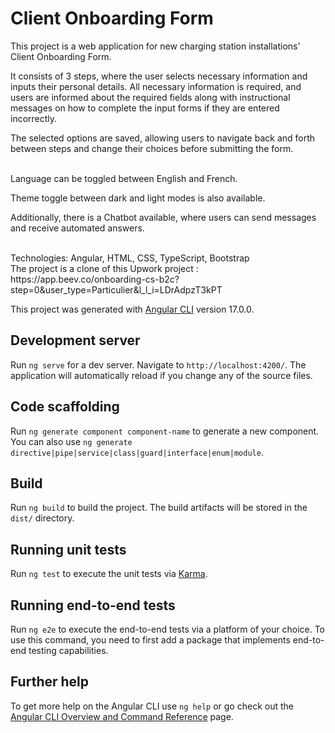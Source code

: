 # Client Onboarding Form

This project is a web application for new charging station installations' Client Onboarding Form. 

It consists of 3 steps, where the user selects necessary information and inputs their personal details. All necessary information is required, and users are informed about the required fields along with instructional messages on how to complete the input forms if they are entered incorrectly.

The selected options are saved, allowing users to navigate back and forth between steps and change their choices before submitting the form.

<br>
Language can be toggled between English and French.

Theme toggle between dark and light modes is also available.

Additionally, there is a Chatbot available, where users can send messages and receive automated answers.

<br>
Technologies: Angular, HTML, CSS, TypeScript, Bootstrap

<br>
The project is a clone of this Upwork project : https://app.beev.co/onboarding-cs-b2c?step=0&user_type=Particulier&l_l_i=LDrAdpzT3kPT

This project was generated with [Angular CLI](https://github.com/angular/angular-cli) version 17.0.0.

## Development server

Run `ng serve` for a dev server. Navigate to `http://localhost:4200/`. The application will automatically reload if you change any of the source files.

## Code scaffolding

Run `ng generate component component-name` to generate a new component. You can also use `ng generate directive|pipe|service|class|guard|interface|enum|module`.

## Build

Run `ng build` to build the project. The build artifacts will be stored in the `dist/` directory.

## Running unit tests

Run `ng test` to execute the unit tests via [Karma](https://karma-runner.github.io).

## Running end-to-end tests

Run `ng e2e` to execute the end-to-end tests via a platform of your choice. To use this command, you need to first add a package that implements end-to-end testing capabilities.

## Further help

To get more help on the Angular CLI use `ng help` or go check out the [Angular CLI Overview and Command Reference](https://angular.io/cli) page.
